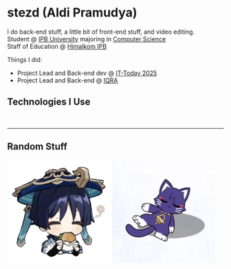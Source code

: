 # stezd (Aldi Pramudya)

I do back-end stuff, a little bit of front-end stuff, and video editing.\
Student @ [IPB University](https://ipb.ac.id) majoring in [Computer Science](https://ipb.ac.id)\
Staff of Education @ [Himalkom IPB](https://github.com/HimalkomIPB)

Things I did:
- Project Lead and Back-end dev @ [IT-Today 2025](https://github.com/pusdatin-ittoday/ittod-web-api)
- Project Lead and Back-end @ [IQRA](https://github.com/dev-IQRA/iqra-backend)

## Technologies I Use
<p style="text-align: center;">
  <a href="https://skillicons.dev">
    <img src="https://skillicons.dev/icons?i=nodejs,prisma,postgresql,mysql,docker,postman,react,tailwind,vite,latex,pr,ae"  alt=""/>
  </a>
</p>

---
## Random Stuff
<p>
<img src=https://raw.githubusercontent.com/stezd/stezd/refs/heads/main/public/scaramouche-wanderer.gif width=240 height=240 alt="Wanderer" />
<img src=https://raw.githubusercontent.com/stezd/stezd/refs/heads/main/public/scarameow-breakdance.gif height=240 alt=KucingBreakdens />
</p>